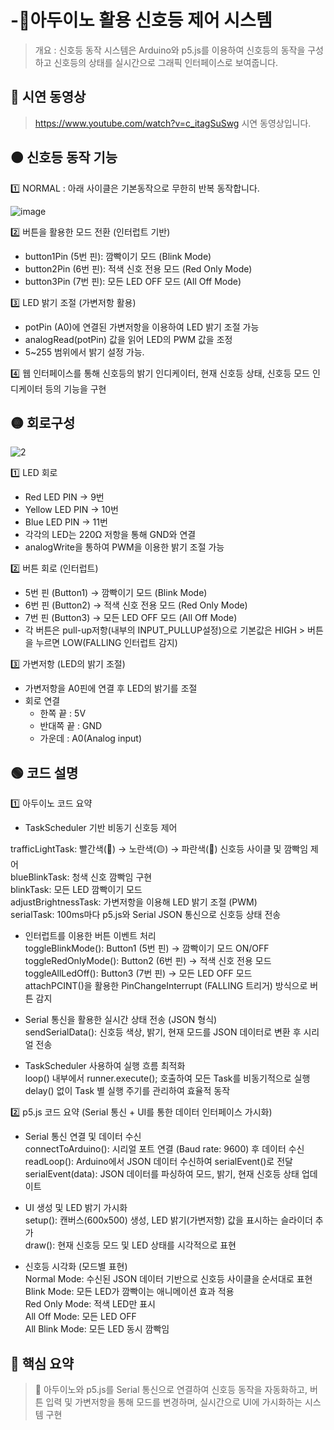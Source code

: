 # -🚦아두이노 활용 신호등 제어 시스템
> 개요 : 신호등 동작 시스템은 Arduino와 p5.js를 이용하여 신호등의 동작을 구성하고 신호등의 상태를 실시간으로 그래픽 인터페이스로 보여줍니다.


## 🔴 시연 동영상 
> https://www.youtube.com/watch?v=c_itagSuSwg
> 시연 동영상입니다. 


## 🟠 신호등 동작 기능
1️⃣ NORMAL : 아래 사이클은 기본동작으로 무한히 반복 동작합니다.  

![image](https://github.com/user-attachments/assets/613ce40e-50a9-410a-bd08-2e34f2919dc5)

2️⃣ 버튼을 활용한 모드 전환 (인터럽트 기반)
- button1Pin (5번 핀): 깜빡이기 모드 (Blink Mode)  
- button2Pin (6번 핀): 적색 신호 전용 모드 (Red Only Mode)  
- button3Pin (7번 핀): 모든 LED OFF 모드 (All Off Mode)

3️⃣ LED 밝기 조절 (가변저항 활용)  
- potPin (A0)에 연결된 가변저항을 이용하여 LED 밝기 조절 가능
- analogRead(potPin) 값을 읽어 LED의 PWM 값을 조정
- 5~255 범위에서 밝기 설정 가능.  
  
4️⃣ 웹 인터페이스를 통해 신호등의 밝기 인디케이터, 현재 신호등 상태, 신호등 모드 인디케이터 등의 기능을 구현


## 🟡 회로구성
![2](https://github.com/user-attachments/assets/177c8f42-d43b-4ecd-9044-d64e908f558c)  


1️⃣ LED 회로 
- Red LED PIN -> 9번
- Yellow LED PIN -> 10번  
- Blue LED PIN -> 11번  
- 각각의 LED는 220Ω 저항을 통해 GND와 연결
- analogWrite을 통하여 PWM을 이용한 밝기 조절 가능


2️⃣ 버튼 회로 (인터럽트)  
- 5번 핀 (Button1) → 깜빡이기 모드 (Blink Mode)  
- 6번 핀 (Button2) → 적색 신호 전용 모드 (Red Only Mode)  
- 7번 핀 (Button3) → 모든 LED OFF 모드 (All Off Mode)  
- 각 버튼은 pull-up저항(내부의 INPUT_PULLUP설정)으로 기본값은 HIGH > 버튼을 누르면 LOW(FALLING 인터럽트 감지)

  
3️⃣ 가변저항 (LED의 밝기 조절)
- 가변저항을 A0핀에 연결 후 LED의 밝기를 조절  
- 회로 연결  
  - 한쪽 끝 : 5V  
  - 반대쪽 끝 : GND  
  - 가운데 : A0(Analog input)  



## 🟢 코드 설명  
 1️⃣  아두이노 코드 요약  
- TaskScheduler 기반 비동기 신호등 제어  

trafficLightTask: 빨간색(🔴) → 노란색(🟡) → 파란색(🔵) 신호등 사이클 및 깜빡임 제어  
blueBlinkTask: 청색 신호 깜빡임 구현  
blinkTask: 모든 LED 깜빡이기 모드  
adjustBrightnessTask: 가변저항을 이용해 LED 밝기 조절 (PWM)  
serialTask: 100ms마다 p5.js와 Serial JSON 통신으로 신호등 상태 전송  


- 인터럽트를 이용한 버튼 이벤트 처리  
toggleBlinkMode(): Button1 (5번 핀) → 깜빡이기 모드 ON/OFF  
toggleRedOnlyMode(): Button2 (6번 핀) → 적색 신호 전용 모드  
toggleAllLedOff(): Button3 (7번 핀) → 모든 LED OFF 모드  
attachPCINT()을 활용한 PinChangeInterrupt (FALLING 트리거) 방식으로 버튼 감지


- Serial 통신을 활용한 실시간 상태 전송 (JSON 형식)  
sendSerialData(): 신호등 색상, 밝기, 현재 모드를 JSON 데이터로 변환 후 시리얼 전송


- TaskScheduler 사용하여 실행 흐름 최적화  
loop() 내부에서 runner.execute(); 호출하여 모든 Task를 비동기적으로 실행  
delay() 없이 Task 별 실행 주기를 관리하여 효율적 동작  


2️⃣  p5.js 코드 요약 (Serial 통신 + UI를 통한 데이터 인터페이스 가시화)  
- Serial 통신 연결 및 데이터 수신  
connectToArduino(): 시리얼 포트 연결 (Baud rate: 9600) 후 데이터 수신  
readLoop(): Arduino에서 JSON 데이터 수신하여 serialEvent()로 전달  
serialEvent(data): JSON 데이터를 파싱하여 모드, 밝기, 현재 신호등 상태 업데이트


- UI 생성 및 LED 밝기 가시화  
setup(): 캔버스(600x500) 생성, LED 밝기(가변저항) 값을 표시하는 슬라이더 추가  
draw(): 현재 신호등 모드 및 LED 상태를 시각적으로 표현


- 신호등 시각화 (모드별 표현)  
Normal Mode: 수신된 JSON 데이터 기반으로 신호등 사이클을 순서대로 표현  
Blink Mode: 모든 LED가 깜빡이는 애니메이션 효과 적용  
Red Only Mode: 적색 LED만 표시  
All Off Mode: 모든 LED OFF  
All Blink Mode: 모든 LED 동시 깜빡임  



## 🔵 핵심 요약  
> 📌 아두이노와 p5.js를 Serial 통신으로 연결하여 신호등 동작을 자동화하고, 버튼 입력 및 가변저항을 통해 모드를 변경하며, 실시간으로 UI에 가시화하는 시스템 구현

